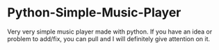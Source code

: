 # Python-Simple-Music-Player
Very very simple music player made with python. If you have an idea or problem to add/fix, you can pull and I will definitely give attention on it.
